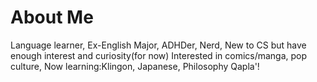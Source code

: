 # About Me

Language learner, Ex-English Major, ADHDer, Nerd, New to CS but have enough interest and curiosity(for now)
Interested in comics/manga, pop culture, 
Now learning:Klingon, Japanese, Philosophy 
Qapla'!
